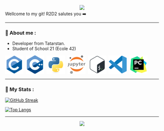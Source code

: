 <div id="header" align="center">
  <img src="https://media.giphy.com/media/m9YWbV2vuiyvJbtyv1/giphy.gif" width="250"/>
</div>
Wellcome to my git! R2D2 salutes you ➡️

---
### 🔵 About me :
- Developer from Tatarstan.
- Student of School 21 (Ecole 42)

<div>
  <img src="https://github.com/devicons/devicon/blob/master/icons/c/c-original.svg" title="C" alt="C" width="60" height="60"/>&nbsp;
  <img src="https://github.com/devicons/devicon/blob/master/icons/cplusplus/cplusplus-original.svg" title="C++" alt="C++" width="60" height="60"/>&nbsp;
  <img src="https://github.com/devicons/devicon/blob/master/icons/python/python-original.svg" title="PYTHON" alt="PYTHON" width="60" height="60"/>&nbsp;
  <img src="https://github.com/devicons/devicon/blob/master/icons/jupyter/jupyter-original-wordmark.svg" title="JUPYTER" alt="JUPYTER" width="60" height="60"/>&nbsp;
  <img src="https://github.com/devicons/devicon/blob/master/icons/bash/bash-original.svg" title="BASH" alt="BASH" width="60" height="60"/>&nbsp;
  <img src="https://github.com/devicons/devicon/blob/master/icons/vscode/vscode-original.svg" title="VSCODE" alt="VSCODE" width="60" height="60"/>&nbsp;
  <img src="https://github.com/devicons/devicon/blob/master/icons/pycharm/pycharm-original.svg" title="PCH" alt="PCH" width="60" height="60"/>&nbsp;
</div>

---

### 🔴 My Stats :
[![GitHub Streak](http://github-readme-streak-stats.herokuapp.com?user=SSenpo&theme=dark&background=000000)](https://git.io/streak-stats)

[![Top Langs](https://github-readme-stats.vercel.app/api/top-langs/?username=SSenpo&layout=compact&theme=vision-friendly-dark)](https://github.com/anuraghazra/github-readme-stats)

---

<div id="header" align="center">
  <img src="https://media.giphy.com/media/LscL9lFvIJ9qnIc8QA/giphy.gif" width="320"/>
</div>
